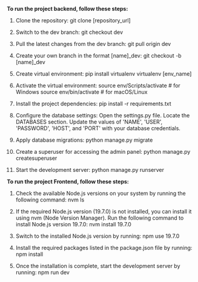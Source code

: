 **To run the project backend, follow these steps:**
1) Clone the repository:
git clone [repository_url]

2) Switch to the dev branch:
git checkout dev
 
3) Pull the latest changes from the dev branch:
git pull origin dev
 
4) Create your own branch in the format [name]_dev:
git checkout -b [name]_dev

5) Create virtual environment:
pip install virtualenv
virtualenv [env_name]

6) Activate the virtual environment:
source env/Scripts/activate  # for Windows
source env/bin/activate      # for macOS/Linux

7) Install the project dependencies:
pip install -r requirements.txt

8) Configure the database settings:
Open the settings.py file.
Locate the DATABASES section.
Update the values of 'NAME', 'USER', 'PASSWORD', 'HOST', and 'PORT' with your database credentials.

9) Apply database migrations:
python manage.py migrate

10) Create a superuser for accessing the admin panel:
python manage.py createsuperuser

11) Start the development server:
python manage.py runserver


**To run the project Frontend, follow these steps:**
1) Check the available Node.js versions on your system by running the following command:
nvm ls

2) If the required Node.js version (19.7.0) is not installed, you can install it using nvm (Node Version Manager). Run the following command to install Node.js version 19.7.0:
nvm install 19.7.0

3) Switch to the installed Node.js version by running:
npm use 19.7.0 

4) Install the required packages listed in the package.json file by running:
npm install

5) Once the installation is complete, start the development server by running:
npm run dev


